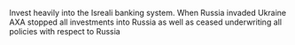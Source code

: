 Invest heavily into the Isreali banking system.
When Russia invaded Ukraine AXA stopped all investments into Russia as well as ceased underwriting all policies with respect to Russia